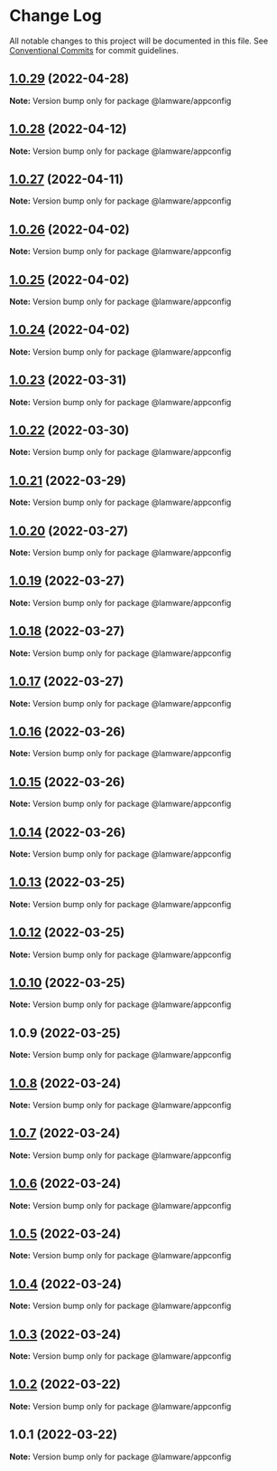 # Change Log

All notable changes to this project will be documented in this file.
See [Conventional Commits](https://conventionalcommits.org) for commit guidelines.

## [1.0.29](https://github.com/evilkiwi/lamware/compare/@lamware/appconfig@1.0.28...@lamware/appconfig@1.0.29) (2022-04-28)

**Note:** Version bump only for package @lamware/appconfig





## [1.0.28](https://github.com/evilkiwi/lamware/compare/@lamware/appconfig@1.0.27...@lamware/appconfig@1.0.28) (2022-04-12)

**Note:** Version bump only for package @lamware/appconfig





## [1.0.27](https://github.com/evilkiwi/lamware/compare/@lamware/appconfig@1.0.26...@lamware/appconfig@1.0.27) (2022-04-11)

**Note:** Version bump only for package @lamware/appconfig





## [1.0.26](https://github.com/evilkiwi/lamware/compare/@lamware/appconfig@1.0.25...@lamware/appconfig@1.0.26) (2022-04-02)

**Note:** Version bump only for package @lamware/appconfig





## [1.0.25](https://github.com/evilkiwi/lamware/compare/@lamware/appconfig@1.0.24...@lamware/appconfig@1.0.25) (2022-04-02)

**Note:** Version bump only for package @lamware/appconfig





## [1.0.24](https://github.com/evilkiwi/lamware/compare/@lamware/appconfig@1.0.23...@lamware/appconfig@1.0.24) (2022-04-02)

**Note:** Version bump only for package @lamware/appconfig





## [1.0.23](https://github.com/evilkiwi/lamware/compare/@lamware/appconfig@1.0.22...@lamware/appconfig@1.0.23) (2022-03-31)

**Note:** Version bump only for package @lamware/appconfig





## [1.0.22](https://github.com/evilkiwi/lamware/compare/@lamware/appconfig@1.0.21...@lamware/appconfig@1.0.22) (2022-03-30)

**Note:** Version bump only for package @lamware/appconfig





## [1.0.21](https://github.com/evilkiwi/lamware/compare/@lamware/appconfig@1.0.20...@lamware/appconfig@1.0.21) (2022-03-29)

**Note:** Version bump only for package @lamware/appconfig





## [1.0.20](https://github.com/evilkiwi/lamware/compare/@lamware/appconfig@1.0.19...@lamware/appconfig@1.0.20) (2022-03-27)

**Note:** Version bump only for package @lamware/appconfig





## [1.0.19](https://github.com/evilkiwi/lamware/compare/@lamware/appconfig@1.0.18...@lamware/appconfig@1.0.19) (2022-03-27)

**Note:** Version bump only for package @lamware/appconfig





## [1.0.18](https://github.com/evilkiwi/lamware/compare/@lamware/appconfig@1.0.17...@lamware/appconfig@1.0.18) (2022-03-27)

**Note:** Version bump only for package @lamware/appconfig





## [1.0.17](https://github.com/evilkiwi/lamware/compare/@lamware/appconfig@1.0.16...@lamware/appconfig@1.0.17) (2022-03-27)

**Note:** Version bump only for package @lamware/appconfig





## [1.0.16](https://github.com/evilkiwi/lamware/compare/@lamware/appconfig@1.0.15...@lamware/appconfig@1.0.16) (2022-03-26)

**Note:** Version bump only for package @lamware/appconfig





## [1.0.15](https://github.com/evilkiwi/lamware/compare/@lamware/appconfig@1.0.14...@lamware/appconfig@1.0.15) (2022-03-26)

**Note:** Version bump only for package @lamware/appconfig





## [1.0.14](https://github.com/evilkiwi/lamware/compare/@lamware/appconfig@1.0.13...@lamware/appconfig@1.0.14) (2022-03-26)

**Note:** Version bump only for package @lamware/appconfig





## [1.0.13](https://github.com/evilkiwi/lamware/compare/@lamware/appconfig@1.0.12...@lamware/appconfig@1.0.13) (2022-03-25)

**Note:** Version bump only for package @lamware/appconfig





## [1.0.12](https://github.com/evilkiwi/lamware/compare/@lamware/appconfig@1.0.10...@lamware/appconfig@1.0.12) (2022-03-25)

**Note:** Version bump only for package @lamware/appconfig





## [1.0.10](https://github.com/evilkiwi/lamware/compare/@lamware/appconfig@1.0.9...@lamware/appconfig@1.0.10) (2022-03-25)

**Note:** Version bump only for package @lamware/appconfig





## 1.0.9 (2022-03-25)

**Note:** Version bump only for package @lamware/appconfig





## [1.0.8](https://github.com/evilkiwi/lamware/compare/@lamware/appconfig@1.0.7...@lamware/appconfig@1.0.8) (2022-03-24)

**Note:** Version bump only for package @lamware/appconfig





## [1.0.7](https://github.com/evilkiwi/lamware/compare/@lamware/appconfig@1.0.6...@lamware/appconfig@1.0.7) (2022-03-24)

**Note:** Version bump only for package @lamware/appconfig





## [1.0.6](https://github.com/evilkiwi/lamware/compare/@lamware/appconfig@1.0.5...@lamware/appconfig@1.0.6) (2022-03-24)

**Note:** Version bump only for package @lamware/appconfig





## [1.0.5](https://github.com/evilkiwi/lamware/compare/@lamware/appconfig@1.0.4...@lamware/appconfig@1.0.5) (2022-03-24)

**Note:** Version bump only for package @lamware/appconfig





## [1.0.4](https://github.com/evilkiwi/lamware/compare/@lamware/appconfig@1.0.3...@lamware/appconfig@1.0.4) (2022-03-24)

**Note:** Version bump only for package @lamware/appconfig





## [1.0.3](https://github.com/evilkiwi/lamware/compare/@lamware/appconfig@1.0.2...@lamware/appconfig@1.0.3) (2022-03-24)

**Note:** Version bump only for package @lamware/appconfig





## [1.0.2](https://github.com/evilkiwi/lamware/compare/@lamware/appconfig@1.0.1...@lamware/appconfig@1.0.2) (2022-03-22)

**Note:** Version bump only for package @lamware/appconfig





## 1.0.1 (2022-03-22)

**Note:** Version bump only for package @lamware/appconfig
